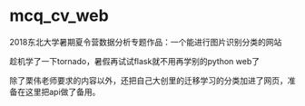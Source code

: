 # mcq_cv_web
2018东北大学暑期夏令营数据分析专题作品：一个能进行图片识别分类的网站

趁机学了一下tornado，暑假再试试flask就不用再学别的python web了

除了栗伟老师要求的内容以外，还把自己大创里的迁移学习的分类加进了网页，准备在这里把api做了备用。
